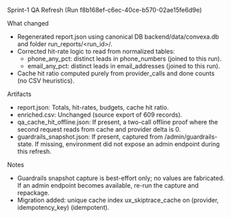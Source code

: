 Sprint-1 QA Refresh (Run f8b168ef-c6ec-40ce-b570-02ae15fe6d9e)

What changed
- Regenerated report.json using canonical DB backend/data/convexa.db and folder run_reports/<run_id>/.
- Corrected hit-rate logic to read from normalized tables:
  - phone_any_pct: distinct leads in phone_numbers (joined to this run).
  - email_any_pct: distinct leads in email_addresses (joined to this run).
- Cache hit ratio computed purely from provider_calls and done counts (no CSV heuristics).

Artifacts
- report.json: Totals, hit-rates, budgets, cache hit ratio.
- enriched.csv: Unchanged (source export of 609 records).
- qa_cache_hit_offline.json: If present, a two-call offline proof where the second request reads from cache and provider delta is 0.
- guardrails_snapshot.json: If present, captured from /admin/guardrails-state. If missing, environment did not expose an admin endpoint during this refresh.

Notes
- Guardrails snapshot capture is best-effort only; no values are fabricated. If an admin endpoint becomes available, re-run the capture and repackage.
- Migration added: unique cache index ux_skiptrace_cache on (provider, idempotency_key) (idempotent).
